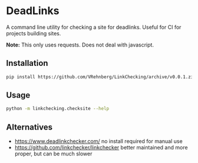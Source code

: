 # DeadLinks
A command line utility for checking a site for deadlinks. Useful for CI for
projects building sites.

**Note:** This only uses requests. Does not deal with javascript.

## Installation
```bash
pip install https://github.com/VRehnberg/LinkChecking/archive/v0.0.1.zip
```

## Usage
```bash
python -m linkchecking.checksite --help
```

## Alternatives
 - <https://www.deadlinkchecker.com/> no install required for manual use
 - <https://github.com/linkchecker/linkchecker> better maintained and more proper, but can be much slower
